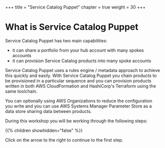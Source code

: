+++
title = "Service Catalog Puppet"
chapter = true
weight = 30
+++

# What is Service Catalog Puppet

Service Catalog Puppet has two main capabilities:

- it can share a portfolio from your hub account with many spokes accounts
- it can provision Service Catalog products into many spoke accounts

Service Catalog Puppet uses a rules engine / metadata approach to achieve this quickly
and easily.  With Service Catalog Puppet you chain products to be provisioned in a 
particular sequence and you can provision products written in both AWS CloudFormation 
and HashiCorp's Terraform using the same toolchain.

You can optionally using AWS Organizations to reduce the configuration you write and 
you can use AWS Systems Manager Parameter Store as a data store sharing data between 
products. 


During this workshop you will be working through the following steps:

{{% children showhidden="false" %}}


Click on the arrow to the right to continue to the first step.